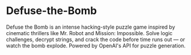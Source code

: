 # Defuse-the-Bomb
Defuse the Bomb is an intense hacking-style puzzle game inspired by cinematic thrillers like Mr. Robot and Mission: Impossible. Solve logic challenges, decrypt strings, and crack the code before time runs out — or watch the bomb explode. Powered by OpenAI's API for puzzle generation.
